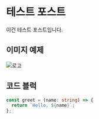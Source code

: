 # 테스트 포스트

이건 테스트 포스트입니다.

## 이미지 예제

![로고](https://placehold.co/600x200)

## 코드 블럭

```ts
const greet = (name: string) => {
  return `Hello, ${name}`;
};